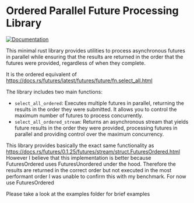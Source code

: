 # Ordered Parallel Future Processing Library

[![Documentation](https://docs.rs/select_all_ordered/badge.svg)](https://docs.rs/select_all_ordered/)

This minimal rust library provides utilities to process asynchronous futures in parallel while ensuring that the results are returned in the order that the futures were provided, regardless of when they complete.

It is the ordered equivalent of https://docs.rs/futures/latest/futures/future/fn.select_all.html

The library includes two main functions:

- `select_all_ordered`: Executes multiple futures in parallel, returning the results in the order they were submitted. It allows you to control the maximum number of futures to process concurrently.
- `select_all_ordered_stream`: Returns an asynchronous stream that yields future results in the order they were provided, processing futures in parallel and providing control over the maximum concurrency.

This library provides basically the exact same functionality as https://docs.rs/futures/0.1.25/futures/stream/struct.FuturesOrdered.html
However I believe that this implementation is better because FuturesOrdered uses FuturesUnordered under the hood.
Therefore the results are returned in the correct order but not executed in the most performant order
I was unable to confirm this with my benchmark. For now use FuturesOrdered

Please take a look at the examples folder for brief examples
